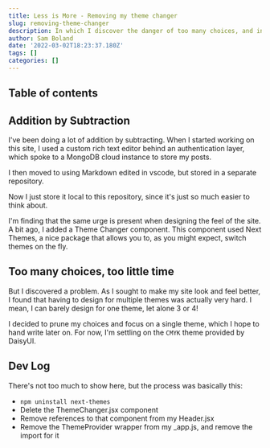 ```yaml
---
title: Less is More - Removing my theme changer
slug: removing-theme-changer
description: In which I discover the danger of too many choices, and intentionally pare down my options to reduce cognitive load in my design.
author: Sam Boland
date: '2022-03-02T18:23:37.180Z'
tags: []
categories: []
---
```


## Table of contents

## Addition by Subtraction

I've been doing a lot of addition by subtracting. When I started working on this site, I used a custom rich text editor behind an authentication layer, which spoke to a MongoDB cloud instance to store my posts.

I then moved to using Markdown edited in vscode, but stored in a separate repository.

Now I just store it local to this repository, since it's just so much easier to think about.

I'm finding that the same urge is present when designing the feel of the site. A bit ago, I added a Theme Changer component. This component used Next Themes, a nice package that allows you to, as you might expect, switch themes on the fly.

## Too many choices, too little time

But I discovered a problem. As I sought to make my site look and feel better, I found that having to design for multiple themes was actually very hard. I mean, I can barely design for one theme, let alone 3 or 4!

I decided to prune my choices and focus on a single theme, which I hope to hand write later on. For now, I'm settling on the `CMYK` theme provided by DaisyUI.

## Dev Log

There's not too much to show here, but the process was basically this:

- `npm uninstall next-themes`
- Delete the ThemeChanger.jsx component
- Remove references to that component from my Header.jsx
- Remove the ThemeProvider wrapper from my _app.js, and remove the import for it
